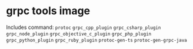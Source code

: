# grpc tools image

Includes command: `protoc` `grpc_cpp_plugin` `grpc_csharp_plugin` \
    `grpc_node_plugin` `grpc_objective_c_plugin` `grpc_php_plugin` \
    `grpc_python_plugin` `grpc_ruby_plugin` `protoc-gen-ts` `protoc-gen-grpc-java`